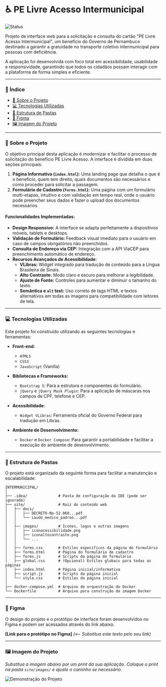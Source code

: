 # ♿ PE Livre Acesso Intermunicipal

![Status](https://img.shields.io/badge/status-em%20desenvolvimento-green)

Projeto de interface web para a solicitação e consulta do cartão "PE Livre Acesso Intermunicipal", um benefício do Governo de Pernambuco destinado a garantir a gratuidade no transporte coletivo intermunicipal para pessoas com deficiência.

A aplicação foi desenvolvida com foco total em acessibilidade, usabilidade e responsividade, garantindo que todos os cidadãos possam interagir com a plataforma de forma simples e eficiente.

---

### 📖 Índice

- [📌 Sobre o Projeto](#-sobre-o-projeto)
- [💻 Tecnologias Utilizadas](#-tecnologias-utilizadas)
- [📂 Estrutura de Pastas](#-estrutura-de-pastas)
- [🎨 Figma](#-figma)
- [🖼️ Imagem do Projeto](#-imagem-do-projeto)

---

### 📌 Sobre o Projeto

O objetivo principal desta aplicação é modernizar e facilitar o processo de solicitação do benefício PE Livre Acesso. A interface é dividida em duas seções principais:

1.  **Página Informativa (`index.html`):** Uma landing page que detalha o que é o benefício, quem tem direito, quais documentos são necessários e como proceder para solicitar a passagem.
2.  **Formulário de Cadastro (`forms.html`):** Uma página com um formulário multi-etapas, intuitivo e com validação em tempo real, onde o usuário pode preencher seus dados e fazer o upload dos documentos necessários.

#### Funcionalidades Implementadas:

- **Design Responsivo:** A interface se adapta perfeitamente a dispositivos móveis, tablets e desktops.
- **Validação de Formulário:** Feedback visual imediato para o usuário em caso de campos obrigatórios não preenchidos.
- **Consulta de Endereço via CEP:** Integração com a API ViaCEP para preenchimento automático de endereço.
- **Recursos Avançados de Acessibilidade:**
  - **VLibras:** Widget integrado para tradução de conteúdo para a Língua Brasileira de Sinais.
  - **Alto Contraste:** Modo claro e escuro para melhorar a legibilidade.
  - **Ajuste de Fonte:** Controles para aumentar e diminuir o tamanho do texto.
  - **Semântica e `alt` text:** Uso correto de tags HTML e textos alternativos em todas as imagens para compatibilidade com leitores de tela.

---

### 💻 Tecnologias Utilizadas

Este projeto foi construído utilizando as seguintes tecnologias e ferramentas:

- **Front-end:**
  - `HTML5`
  - `CSS3`
  - `JavaScript` (Vanilla)

- **Bibliotecas e Frameworks:**
  - `Bootstrap 5`: Para a estrutura e componentes do formulário.
  - `jQuery` e `jQuery Mask Plugin`: Para a aplicação de máscaras nos campos de CPF, telefone e CEP.

- **Acessibilidade:**
  - `Widget VLibras`: Ferramenta oficial do Governo Federal para tradução em Libras.

- **Ambiente de Desenvolvimento:**
  - `Docker` e `Docker Compose`: Para garantir a portabilidade e facilitar a execução do ambiente de desenvolvimento.

---

### 📂 Estrutura de Pastas

O projeto está organizado da seguinte forma para facilitar a manutenção e escalabilidade:

```
INTERMUNICIPAL/
│
├── .idea/              # Pasta de configuração da IDE (pode ser ignorada)
├── site/               # Raiz do conteúdo web
│   ├── docs/
│   │   ├── DECRETO-No-52.060...pdf
│   │   └── Laudo_medico_padrao...pdf
│   │
│   ├── images/         # Ícones, logos e outras imagens
│   │   ├── iconacessibilidade.png
│   │   ├── iconaltocontraste.png
│   │   └── ...
│   │
│   ├── forms.css       # Estilos específicos da página de formulário
│   ├── forms.html      # Página do formulário de cadastro
│   ├── forms.js        # Scripts da página de formulário
│   ├── global.css      # (Opcional) Estilos globais para todas as páginas
│   ├── index.html      # Página inicial/informativa
│   ├── script.js       # Scripts da página inicial
│   └── style.css       # Estilos da página inicial
│
├── docker-compose.yml  # Arquivo de orquestração do Docker
└── Dockerfile          # Arquivo para construção da imagem Docker
```

---

### 🎨 Figma

O design do projeto e o protótipo de interface foram desenvolvidos no Figma e podem ser acessados através do link abaixo:

**[Link para o protótipo no Figma]** *(<-- Substitua este texto pelo seu link)*

---

### 🖼️ Imagem do Projeto

*Substitua a imagem abaixo por um print da sua aplicação. Coloque o print na pasta `site/images/` e ajuste o caminho se necessário.*

![Demonstração do Projeto](site/images/screenshot_do_projeto.png)
